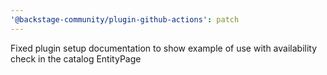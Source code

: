 ```yaml
---
'@backstage-community/plugin-github-actions': patch
---
```


Fixed plugin setup documentation to show example of use with availability check in the catalog EntityPage
